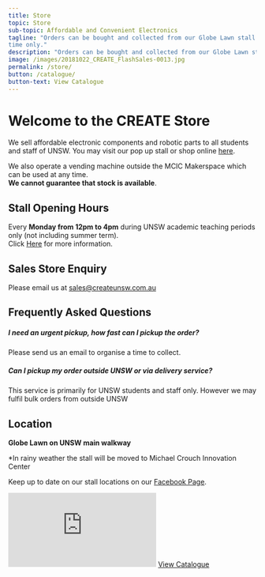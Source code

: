 ```yaml
---
title: Store
topic: Store
sub-topic: Affordable and Convenient Electronics
tagline: "Orders can be bought and collected from our Globe Lawn stall on Mondays from 12pm to 4pm during UNSW terms
time only."
description: "Orders can be bought and collected from our Globe Lawn stall on Mondays from 12pm to 4pm during UNSW terms time only."
image: /images/20181022_CREATE_FlashSales-0013.jpg
permalink: /store/
button: /catalogue/
button-text: View Catalogue
---
```


# Welcome to the CREATE Store


We sell affordable electronic components and robotic parts to all students and staff of UNSW. You may visit our pop up stall or shop online <a href="/catalogue/">here</a>.

<p>We also operate a vending machine outside the MCIC Makerspace which can be used at any time. <br><b>We cannot guarantee that stock is available</b>.
</p>
<h2>Stall Opening Hours</h2>
<p>Every <b>Monday from 12pm to 4pm</b> during UNSW academic teaching periods only (not including summer term). <br>Click <a href="https://student.unsw.edu.au/calendar" tagret="_blank">Here</a> for more information.</p>
<h2>Sales Store Enquiry</h2>
<p>Please email us at <a href="mailto:sales@createunsw.com.au">sales@createunsw.com.au</a></p>
<h2>Frequently Asked Questions</h2>
<h5>I need an urgent pickup, how fast can I pickup the order?</b></h5>
<p>Please send us an email to organise a time to collect. </p>
<h5>Can I pickup my order outside UNSW or via delivery service?</h5>
<p>This service is primarily for UNSW students and staff only. However we may fulfil bulk orders from outside UNSW</p>
<h2>Location</h2>
<b>Globe Lawn on UNSW main walkway </b>
<p>*In rainy weather the stall will be moved to Michael Crouch Innovation Center</p>
<p>Keep up to date on our stall locations on our <a href="https://www.facebook.com/CreateUnsw" target="_blank">Facebook Page</a>.</p>
<iframe
    src="https://www.google.com/maps/embed?pb=!1m14!1m8!1m3!1d13243.594933082686!2d151.2312444!3d-33.9180058!3m2!1i1024!2i768!4f13.1!3m3!1m2!1s0x0%3A0x8db53cd2dc45f569!2sGlobe+Lawn%2C+UNSW!5e0!3m2!1sen!2sau!4v1546975893679"
    style="border:0" class="map" allowfullscreen>
</iframe>
<a href="{{'/catalogue' | prepend: site.baseurl }}" class="btn btn-block btn-primary">View Catalogue</a>
